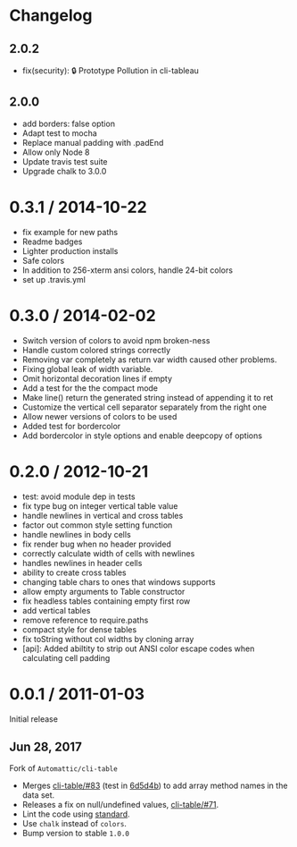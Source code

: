 # Changelog

## 2.0.2

- fix(security): :lock: Prototype Pollution in cli-tableau

## 2.0.0

- add borders: false option
- Adapt test to mocha
- Replace manual padding with .padEnd
- Allow only Node 8
- Update travis test suite
- Upgrade chalk to 3.0.0

0.3.1 / 2014-10-22
==================

- fix example for new paths
- Readme badges
- Lighter production installs
- Safe colors
- In addition to 256-xterm ansi colors, handle 24-bit colors
- set up .travis.yml

0.3.0 / 2014-02-02
==================

- Switch version of colors to avoid npm broken-ness
- Handle custom colored strings correctly
- Removing var completely as return var width caused other problems.
- Fixing global leak of width variable.
- Omit horizontal decoration lines if empty
- Add a test for the the compact mode
- Make line() return the generated string instead of appending it to ret
- Customize the vertical cell separator separately from the right one
- Allow newer versions of colors to be used
- Added test for bordercolor
- Add bordercolor in style options and enable deepcopy of options

0.2.0 / 2012-10-21
==================

- test: avoid module dep in tests
- fix type bug on integer vertical table value
- handle newlines in vertical and cross tables
- factor out common style setting function
- handle newlines in body cells
- fix render bug when no header provided
- correctly calculate width of cells with newlines
- handles newlines in header cells
- ability to create cross tables
- changing table chars to ones that windows supports
- allow empty arguments to Table constructor
- fix headless tables containing empty first row
- add vertical tables
- remove reference to require.paths
- compact style for dense tables
- fix toString without col widths by cloning array
- [api]: Added abiltity to strip out ANSI color escape codes when calculating cell padding

0.0.1 / 2011-01-03
==================

Initial release

## Jun 28, 2017

Fork of `Automattic/cli-table`

- Merges [cli-table/#83](https://github.com/Automattic/cli-table/pull/83) (test in [6d5d4b](https://github.com/keymetrics/cli-table/commit/6d5d4b293295e312ad1370e28f409e5a3ff3fc47)) to add array method names in the data set.
- Releases a fix on null/undefined values, [cli-table/#71](https://github.com/Automattic/cli-table/pull/71).
- Lint the code using [standard](https://github.com/standard/standard).
- Use `chalk` instead of `colors`.
- Bump version to stable `1.0.0`
